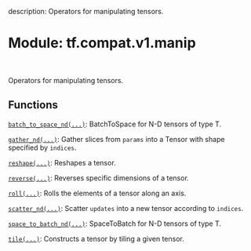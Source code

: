 description: Operators for manipulating tensors.

<div itemscope itemtype="http://developers.google.com/ReferenceObject">
<meta itemprop="name" content="tf.compat.v1.manip" />
<meta itemprop="path" content="Stable" />
</div>

# Module: tf.compat.v1.manip

<!-- Insert buttons and diff -->

<table class="tfo-notebook-buttons tfo-api nocontent" align="left">

</table>



Operators for manipulating tensors.



## Functions

[`batch_to_space_nd(...)`](../../../tf/compat/v1/batch_to_space_nd.md): BatchToSpace for N-D tensors of type T.

[`gather_nd(...)`](../../../tf/compat/v1/gather_nd.md): Gather slices from `params` into a Tensor with shape specified by `indices`.

[`reshape(...)`](../../../tf/reshape.md): Reshapes a tensor.

[`reverse(...)`](../../../tf/reverse.md): Reverses specific dimensions of a tensor.

[`roll(...)`](../../../tf/roll.md): Rolls the elements of a tensor along an axis.

[`scatter_nd(...)`](../../../tf/scatter_nd.md): Scatter `updates` into a new tensor according to `indices`.

[`space_to_batch_nd(...)`](../../../tf/space_to_batch_nd.md): SpaceToBatch for N-D tensors of type T.

[`tile(...)`](../../../tf/tile.md): Constructs a tensor by tiling a given tensor.

